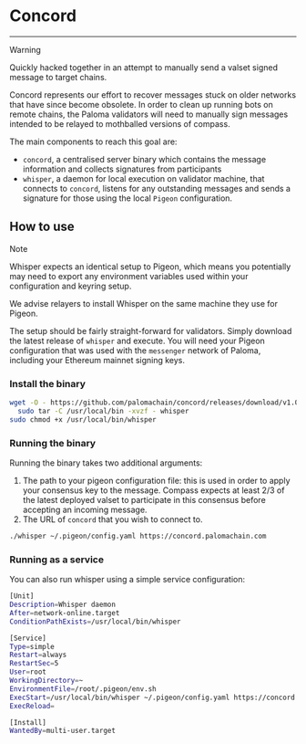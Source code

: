 # Concord
---

> [!WARNING]  
> Quickly hacked together in an attempt to manually send a valset signed message to target chains.

Concord represents our effort to recover messages stuck on older networks that have since become obsolete.
In order to clean up running bots on remote chains, the Paloma validators will need to manually sign messages
intended to be relayed to mothballed versions of compass.

The main components to reach this goal are:

- `concord`, a centralised server binary which contains the message information and collects signatures from participants
- `whisper`, a daemon for local execution on validator machine, that connects to `concord`, listens for any outstanding messages and sends a signature for those using the local `Pigeon` configuration.

## How to use


> [!NOTE]  
> Whisper expects an identical setup to Pigeon, which means you potentially may need to export any environment variables used within your configuration and keyring setup.

We advise relayers to install Whisper on the same machine they use for Pigeon.

The setup should be fairly straight-forward for validators. Simply download the latest release of `whisper` and execute. You will need your Pigeon configuration that was used with the `messenger` network of Paloma, including your Ethereum mainnet signing keys.

### Install the binary

```sh
wget -O - https://github.com/palomachain/concord/releases/download/v1.0.0/whisper_Linux_x86_64.tar.gz  | \
  sudo tar -C /usr/local/bin -xvzf - whisper
sudo chmod +x /usr/local/bin/whisper

```

### Running the binary
Running the binary takes two additional arguments:

1. The path to your pigeon configuration file: this is used in order to apply your consensus key to the message. Compass expects at least 2/3 of the latest deployed valset to participate in this consensus before accepting an incoming message.
2. The URL of `concord` that you wish to connect to.

```sh
./whisper ~/.pigeon/config.yaml https://concord.palomachain.com
```

### Running as a service
You can also run whisper using a simple service configuration:
```sh
[Unit]
Description=Whisper daemon
After=network-online.target
ConditionPathExists=/usr/local/bin/whisper

[Service]
Type=simple
Restart=always
RestartSec=5
User=root
WorkingDirectory=~
EnvironmentFile=/root/.pigeon/env.sh
ExecStart=/usr/local/bin/whisper ~/.pigeon/config.yaml https://concord.palomachain.com
ExecReload=

[Install]
WantedBy=multi-user.target

```
